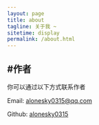 ```yaml
---
layout: page
title: about
tagline: 关于我 ~
sitetime: display
permalink: /about.html
---
```


## #作者

你可以通过以下方式联系作者

Email: <a href="mailto:alonesky0315@qq.com">alonesky0315@qq.com</a>

Github: [alonesky0315](https://github.com/alonesky0315)
